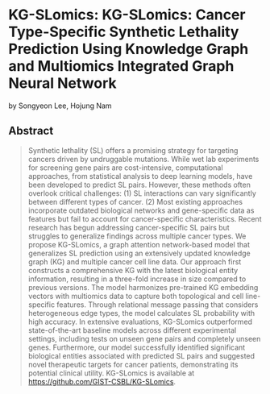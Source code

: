 # KG-SLomics: KG-SLomics: Cancer Type-Specific Synthetic Lethality Prediction Using Knowledge Graph and Multiomics Integrated Graph Neural Network

by Songyeon Lee, Hojung Nam

## Abstract
> Synthetic lethality (SL) offers a promising strategy for targeting cancers driven by undruggable mutations. While wet lab experiments for screening gene pairs are cost-intensive, computational approaches, from statistical analysis to deep learning models, have been developed to predict SL pairs. However, these methods often overlook critical challenges: (1) SL interactions can vary significantly between different types of cancer. (2) Most existing approaches incorporate outdated biological networks and gene-specific data as features but fail to account for cancer-specific characteristics. Recent research has begun addressing cancer-specific SL pairs but struggles to generalize findings across multiple cancer types.
We propose KG-SLomics, a graph attention network-based model that generalizes SL prediction using an extensively updated knowledge graph (KG) and multiple cancer cell line data. Our approach first constructs a comprehensive KG with the latest biological entity information, resulting in a three-fold increase in size compared to previous versions. The model harmonizes pre-trained KG embedding vectors with multiomics data to capture both topological and cell line-specific features. Through relational message passing that considers heterogeneous edge types, the model calculates SL probability with high accuracy. In extensive evaluations, KG-SLomics outperformed state-of-the-art baseline models across different experimental settings, including tests on unseen gene pairs and completely unseen genes. Furthermore, our model successfully identified significant biological entities associated with predicted SL pairs and suggested novel therapeutic targets for cancer patients, demonstrating its potential clinical utility.
KG-SLomics is available at https://github.com/GIST-CSBL/KG-SLomics.
